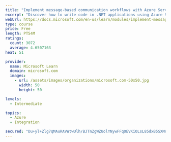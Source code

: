 ```yaml
---
title: "Implement message-based communication workflows with Azure Service Bus"
excerpt: "Discover how to write code in .NET applications using Azure Service Bus for communications that can handle high demand, low bandwidth, and hardware failures."
webUrl: https://docs.microsoft.com/en-us/learn/modules/implement-message-workflows-with-service-bus/
type: course
price: Free
length: PT54M
ratings:
  count: 3072
  average: 4.6507163
heat: 51

provider:
  name: Microsoft Learn
  domain: microsoft.com
  images:
    - url: /assets/images/organizations/microsoft.com-50x50.jpg
      width: 50
      height: 50

levels:
  - Intermediate

topics:
  - Azure
  - Integration

secured: "Du+yl+Zlg7qMAuRAVWtwUlh/BJTnZgWZUolYNywFFqOEVKiOLsL85dxB5SXMnO4XuctbkuFnV9Vk7qAo9D/WN9DhTxlhoT1Y0oJyUqotWFHKpdFtTor2HM9PKO5J6cTGa1/tG9kYUXDFpYHiBiCWUjH6Wa96ByWJuhA3Ni+HSTF2oxab9W9PEFTvR/EFmfZ4x1Q9e1br4zrZbvnrF+0W0EvzEdzDv2aAfoZdpiuro2o9PMbItbeAg7TqziD+R9GaGMO69ttbdub1KqZvfIC/KrsiFFI3tKlGoNdWSnv2sZa0AXGqWQoZAd0v0xD0HbiK3gffuZJWB2fV672Ekj40w/zsjery75jwFKB8W8kkanXGxjgcC4yIZxaIovygOgAwtPTyvNgsLWt51iAU7HSbsDFvK+q+LiPKCjWjJCNCNko=;sAeWco/LocksOvZ77zyhyw=="
---
```


